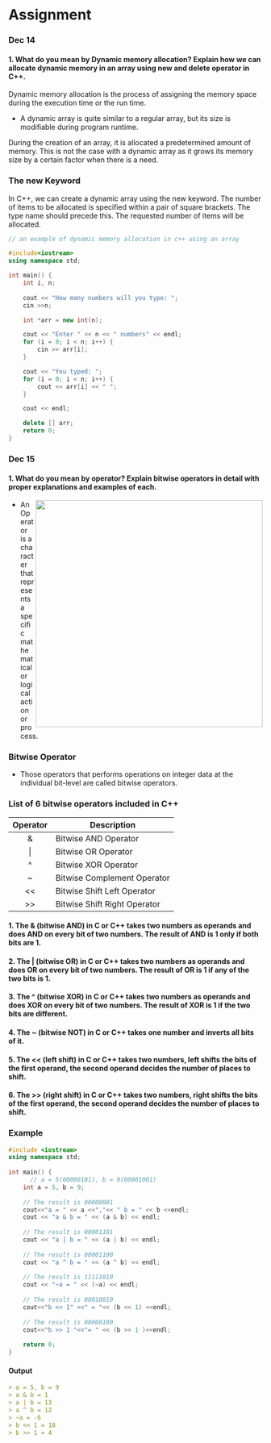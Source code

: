 # Assignment

### Dec 14
#### 1. What do you mean by Dynamic memory allocation? Explain how we can allocate dynamic memory in an array using new and delete operator in C++.
 Dynamic memory allocation is the process of assigning the memory space during the execution time or the run time.
<br/> 
* A dynamic array is quite similar to a regular array, but its size is modifiable during program runtime.

During the creation of an array, it is allocated a predetermined amount of memory. This is not the case with a dynamic array as it grows its memory size by a certain factor when there is a need.

### The new Keyword
In C++, we can create a dynamic array using the new keyword. The number of items to be allocated is specified within a pair of square brackets. The type name should precede this. The requested number of items will be allocated.




```cpp
// an example of dynamic memory allocation in c++ using an array

#include<iostream>
using namespace std;

int main() {
	int i, n;
    
	cout << "How many numbers will you type: ";
	cin >>n;

	int *arr = new int(n);

	cout << "Enter " << n << " numbers" << endl;
	for (i = 0; i < n; i++) {
		cin >> arr[i];
	}

	cout << "You typed: ";
	for (i = 0; i < n; i++) {
		cout << arr[i] << " ";
	}

	cout << endl;

	delete [] arr;
	return 0;
}
```

### Dec 15

#### 1. What do you mean by operator? Explain bitwise operators in detail with proper explanations and examples of each.
<img style="width: 450px; height: auto;" align="right" src="https://media.geeksforgeeks.org/wp-content/cdn-uploads/Operators-In-C.png" />

* An Operator is a character that represents a specific mathematical or logical action or process.

### Bitwise Operator


* Those operators that performs operations on integer data at the individual bit-level are called bitwise operators.

### List of 6 bitwise operators included in C++

|Operator|Description|
|:-:|---|
|&|Bitwise AND Operator|
|&#124;|Bitwise OR Operator|
|^|Bitwise XOR Operator|
|~|	Bitwise Complement Operator|
|<<|Bitwise Shift Left Operator|
|>>|Bitwise Shift Right Operator|


#### 1. The & (bitwise AND) in C or C++ takes two numbers as operands and does AND on every bit of two numbers. The result of AND is 1 only if both bits are 1.  
#### 2. The | (bitwise OR) in C or C++ takes two numbers as operands and does OR on every bit of two numbers. The result of OR is 1 if any of the two bits is 1. 
#### 3. The ^ (bitwise XOR) in C or C++ takes two numbers as operands and does XOR on every bit of two numbers. The result of XOR is 1 if the two bits are different. 
#### 4. The ~ (bitwise NOT) in C or C++ takes one number and inverts all bits of it. 
#### 5. The << (left shift) in C or C++ takes two numbers, left shifts the bits of the first operand, the second operand decides the number of places to shift. 
#### 6. The >> (right shift) in C or C++ takes two numbers, right shifts the bits of the first operand, the second operand decides the number of places to shift. 

### Example

```cpp
#include <iostream>
using namespace std;
 
int main() {
      // a = 5(00000101), b = 9(00001001)
    int a = 5, b = 9;
 
    // The result is 00000001
    cout<<"a = " << a <<","<< " b = " << b <<endl;
    cout << "a & b = " << (a & b) << endl;
 
    // The result is 00001101
    cout << "a | b = " << (a | b) << endl;
 
    // The result is 00001100
    cout << "a ^ b = " << (a ^ b) << endl;
 
    // The result is 11111010
    cout << "~a = " << (~a) << endl;
 
    // The result is 00010010
    cout<<"b << 1" <<" = "<< (b << 1) <<endl;
 
    // The result is 00000100
    cout<<"b >> 1 "<<"= " << (b >> 1 )<<endl;
 
    return 0;
}
```

#### Output

```md
> a = 5, b = 9
> a & b = 1
> a | b = 13
> a ^ b = 12
> ~a = -6
> b << 1 = 18
> b >> 1 = 4
```